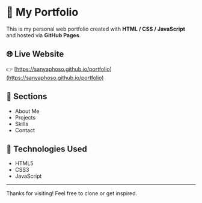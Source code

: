 # 💼 My Portfolio

This is my personal web portfolio created with **HTML / CSS / JavaScript** and hosted via **GitHub Pages**.

## 🌐 Live Website
👉 [https://sanyaphoso.github.io/portfolio](https://sanyaphoso.github.io/portfolio)

## 📁 Sections
- About Me
- Projects
- Skills
- Contact

## 🚀 Technologies Used
- HTML5
- CSS3
- JavaScript

---

Thanks for visiting! Feel free to clone or get inspired.
